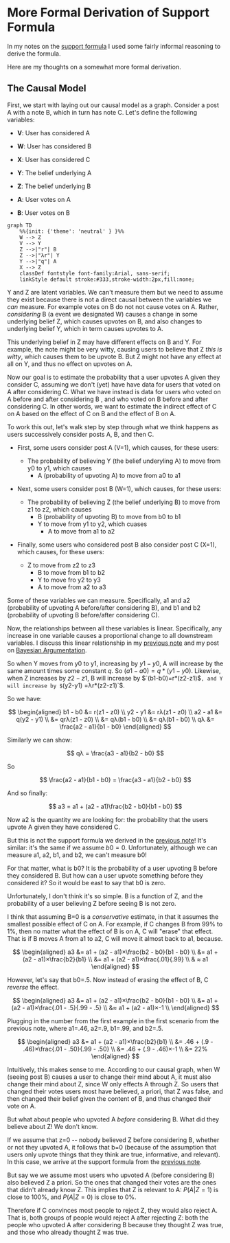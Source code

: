# More Formal Derivation of Support Formula

In my notes on the [support formula](2024-03-01-support-formula.md) I used some fairly informal reasoning to derive the formula.

Here are my thoughts on a somewhat more formal derivation.

## The Causal Model

First, we start with laying out our causal model as a graph. Consider a post A with a note B, which in turn has note C. Let's define the following variables:

- **V**: User has considered A
- **W**: User has considered B
- **X**: User has considered C

- **Y**: The belief underlying A
- **Z**: The belief underlying B

- **A**: User votes on A
- **B**: User votes on B


```mermaid
graph TD
    %%{init: {'theme': 'neutral' } }%%
    W --> Z
    V --> Y
    Z -->|"r"| B
    Z -->|"λr"| Y
    Y -->|"q"| A
    X --> Z
    classDef fontstyle font-family:Arial, sans-serif;
    linkStyle default stroke:#333,stroke-width:2px,fill:none;
```


Y and Z are latent variables. We can't measure them but we need to assume they exist because there is not a direct causal between the variables we *can* measure. For example votes on B do not not cause votes on A. Rather, *considering* B (a event we designated W) causes a change in some underlying belief Z, which causes upvotes on B, and also changes to underlying belief Y, which in term causes upvotes to A.

This underlying belief in Z may have different effects on B and Y. For example, the note might be very witty, causing users to believe that Z *this is witty*, which causes them to be upvote B. But Z might not have any effect at all on Y, and thus no effect on upvotes on A.

Now our goal is to estimate the probability that a user upvotes A given they consider C, assuming we don't (yet) have have data for users that voted on A after considering C. What we have instead is data for users who voted on A before and after considering B , and who voted on B before and after considering C. In other words, we want to estimate the indirect effect of C on A based on the effect of C on B and the effect of B on A.

To work this out, let's walk step by step through what we think happens as users successively consider posts A, B, and then C. 

- First, some users consider post A (V=1), which causes, for these users:
  - The probability of believing Y (the belief underyling A) to move from y0 to y1, which causes
    - A (probability of upvoting A) to move from a0 to a1

- Next, some users consider post B (W=1), which causes, for these users:
  - The probability of believing Z (the belief underlying B) to move from z1 to z2, which causes
    - B (probability of upvoting B) to move from b0 to b1
    - Y to move from y1 to y2, which cuases
      - A to move from a1 to a2

- Finally, some users who considered post B also consider post C (X=1), which causes, for these users:
  - Z to move from z2 to z3
    - B to move from b1 to b2
    - Y to move fro y2 to y3
    - A to move from a2 to a3

Some of these variables we can measure. Specifically, a1 and a2 (probability of upvoting A before/after considering B), and b1 and b2 (probability of upvoting B before/after considering C). 

Now, the relationships between all these variables is linear. Specifically, any increase in one variable causes a proportional change to all downstream variables. I discuss this linear relationship in my [previous note](2024-03-01-support-formula.md) and my post on [Bayesian Argumentation](https://jonathanwarden.com/bayesian-argumentation/).

So when Y moves from y0 to y1, increasing by $`y1-y0`$, A will increase by the same amount times some constant $q$. So $`(a1-a0) = q*(y1-y0)`$. Likewise, when Z increases by $`z2 - z1`$, B will increase by $`(b1-b0)=r*(z2-z1)$`, and Y will increase by $`(y2-y1) =λr*(z2-z1)`$.

So we have:

$$
\begin{aligned}
    b1 - b0 &= r(z1 - z0)  \\
    y2 - y1 &= rλ(z1 - z0) \\
    a2 - a1 &= q(y2 - y1)  \\
            &= qrλ(z1 - z0) \\
            &= qλ(b1 - b0) \\
            &= qλ(b1 - b0) \\
         qλ &= \frac{a2 - a1}{b1 - b0}
\end{aligned}
$$


Similarly we can show:

$$
    qλ = \frac{a3 - a1}{b2 - b0}
$$

So 

$$
  \frac{a2 - a1}{b1 - b0} = \frac{a3 - a1}{b2 - b0}
$$

And so finally:

$$
    a3 = a1 + (a2 - a1)\frac{b2 - b0}{b1 - b0}
$$

Now a2 is the quantity we are looking for: the probability that the users upvote A given they have considered C.

But this is not the support formula we derived in the [previous note](2024-03-01-support-formula.md)! It's similar: it's the same if we assume $`b0=0`$. Unfortunately, although we can measure a1, a2, b1, and b2, we can't measure b0! 

For that matter, what is b0? It is the probability of a user upvoting B before they considered B. But how can a user upvote something before they considered it? So it would be east to say that b0 is zero.

Unfortunately, I don't think it's so simple. B is a function of Z, and the probability of a user believing Z before seeing B is not zero.

I think that assuming B=0 is a *conservative* estimate, in that it assumes the smallest possible effect of C on A. For example, if C changes B from 99% to 1%, then no matter what the effect of B is on A, C will "erase" that effect. That is if B moves A from a1 to a2, C will move it almost back to a1, because. 

$$
\begin{aligned}
  a3  &= a1 + (a2 - a1)×\frac{b2 - b0}{b1 - b0} \\
      &= a1 + (a2 - a1)×\frac{b2}{b1} \\
      &= a1 + (a2 - a1)×\frac{.01}{.99} \\
      & ≈ a1
\end{aligned}
$$

However, let's say that b0=.5. Now instead of erasing the effect of B, C *reverse* the effect.

$$
\begin{aligned}
  a3  &= a1 + (a2 - a1)×\frac{b2 - b0}{b1 - b0} \\
      &= a1 + (a2 - a1)×\frac{.01 - .5}{.99 - .5} \\
      &≈ a1 + (a2 - a1)×-1 \\
\end{aligned}
$$

Plugging in the number from the first example in the first scenario from the previous note, where a1=.46, a2=.9, b1=.99, and b2=.5. 

$$
\begin{aligned}
  a3  &= a1 + (a2 - a1)×\frac{b2}{b1} \\
      &= .46 + (.9 - .46)×\frac{.01 - .50}{.99 - .50} \\
      &= .46 + (.9 - .46)×-1 \\
      &= 22%
\end{aligned}
$$


Intuitively, this makes sense to me. According to our causal graph, when W (seeing post B) causes a user to change their mind about A, it must also change their mind about Z, since W only effects A through Z. So users that changed their votes users most have believed, a priori, that Z was false, and then changed their belief given the content of B, and thus changed their vote on A.

But what about people who upvoted A *before* considering B. What did they believe about Z! We don't know. 

If we assume that z=0 -- nobody believed Z before considering B, whether or not they upvoted A, it follows that b=0 (because of the assumption that users only upvote things that they think are true, informative, and relevant). In this case, we arrive at the support formula from the [previous note](2024-03-01-support-formula.md).

But say we we assume most users who upvoted A (before considering B) also believed Z a priori. So the ones that changed their votes are the ones that didn't already know Z. This implies that Z is relevant to A: $`P(A \vert Z=1)`$ is close to 100%, and $`P(A \vert Z=0)`$ is close to 0%. 

Therefore if C convinces most people to reject Z, they would also reject A. That is, both groups of people would reject A after rejecting Z: both the people who upvoted A after considering B because they thought Z was true, and those who already thought Z was true.






